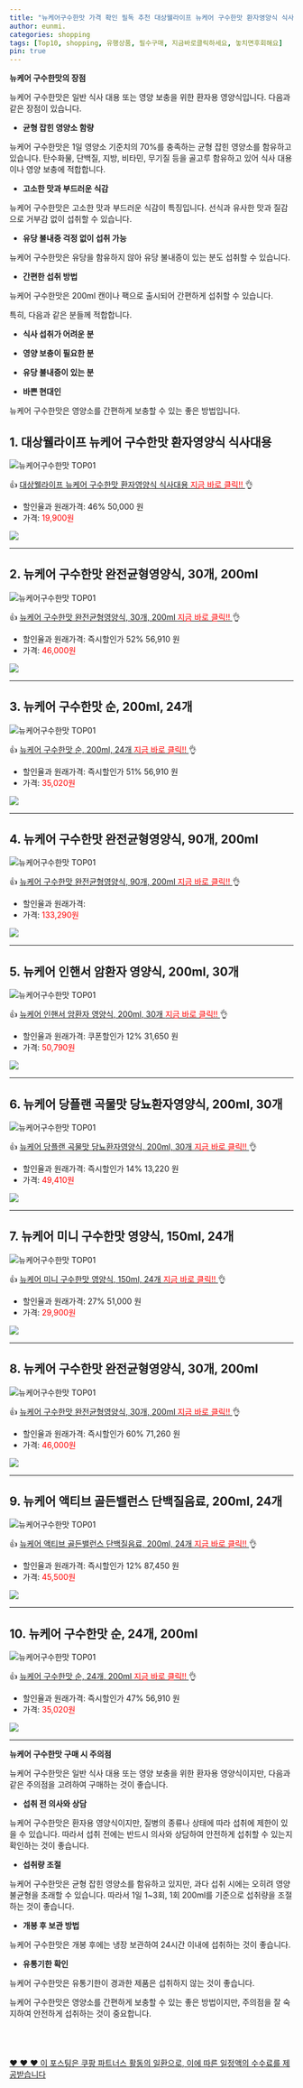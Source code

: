 ```yaml
---
title: "뉴케어구수한맛 가격 확인 필독 추천 대상웰라이프 뉴케어 구수한맛 환자영양식 식사대용 비교 장점 구매가이드"
author: eunmi.
categories: shopping
tags: [Top10, shopping, 유행상품, 필수구매, 지금바로클릭하세요, 놓치면후회해요]
pin: true
---
```

**뉴케어 구수한맛의 장점**

뉴케어 구수한맛은 일반 식사 대용 또는 영양 보충을 위한 환자용 영양식입니다. 다음과 같은 장점이 있습니다.

* **균형 잡힌 영양소 함량**

뉴케어 구수한맛은 1일 영양소 기준치의 70%를 충족하는 균형 잡힌 영양소를 함유하고 있습니다. 탄수화물, 단백질, 지방, 비타민, 무기질 등을 골고루 함유하고 있어 식사 대용이나 영양 보충에 적합합니다.

* **고소한 맛과 부드러운 식감**

뉴케어 구수한맛은 고소한 맛과 부드러운 식감이 특징입니다. 선식과 유사한 맛과 질감으로 거부감 없이 섭취할 수 있습니다.

* **유당 불내증 걱정 없이 섭취 가능**

뉴케어 구수한맛은 유당을 함유하지 않아 유당 불내증이 있는 분도 섭취할 수 있습니다.

* **간편한 섭취 방법**

뉴케어 구수한맛은 200ml 캔이나 팩으로 출시되어 간편하게 섭취할 수 있습니다.

특히, 다음과 같은 분들께 적합합니다.

* **식사 섭취가 어려운 분**

* **영양 보충이 필요한 분**

* **유당 불내증이 있는 분**

* **바쁜 현대인**

뉴케어 구수한맛은 영양소를 간편하게 보충할 수 있는 좋은 방법입니다.

   

## 1. 대상웰라이프 뉴케어 구수한맛 환자영양식 식사대용

![뉴케어구수한맛 TOP01](https://thumbnail6.coupangcdn.com/thumbnails/remote/230x230ex/image/vendor_inventory/ec69/5fb18fbe99444b73ac0d258e83efdd897d268a7cb363a9457dcdd68decfa.jpg)


👍 [대상웰라이프 뉴케어 구수한맛 환자영양식 식사대용 <font color=red> 지금 바로 클릭!! </font> ](https://link.coupang.com/re/AFFSDP?lptag=AF3617701&subid=GithubCoopas&pageKey=7372582866&traceid=V0-153&itemId=19021784188&vendorItemId=74557609505) 👌 


- 할인율과 원래가격: 46%  50,000   원
- 가격: <span style='color:red'>19,900원</span>

[![](/discount_price.png)](https://link.coupang.com/re/AFFSDP?lptag=AF3617701&subid=GithubCoopas&pageKey=7372582866&traceid=V0-153&itemId=19021784188&vendorItemId=74557609505)

---


   

## 2. 뉴케어 구수한맛 완전균형영양식, 30개, 200ml

![뉴케어구수한맛 TOP01](https://thumbnail9.coupangcdn.com/thumbnails/remote/230x230ex/image/retail/images/3671196482462063-1aced4ab-77ca-4636-b10a-9e54e07f59b0.jpg)


👍 [뉴케어 구수한맛 완전균형영양식, 30개, 200ml <font color=red> 지금 바로 클릭!! </font> ](https://link.coupang.com/re/AFFSDP?lptag=AF3617701&subid=GithubCoopas&pageKey=7372582856&traceid=V0-153&itemId=19521127358&vendorItemId=5457599918) 👌 


- 할인율과 원래가격: 즉시할인가 52%  56,910   원
- 가격: <span style='color:red'>46,000원</span>

[![](/discount_price.png)](https://link.coupang.com/re/AFFSDP?lptag=AF3617701&subid=GithubCoopas&pageKey=7372582856&traceid=V0-153&itemId=19521127358&vendorItemId=5457599918)

---


   

## 3. 뉴케어 구수한맛 순, 200ml, 24개

![뉴케어구수한맛 TOP01](https://thumbnail10.coupangcdn.com/thumbnails/remote/230x230ex/image/retail/images/9605893281768584-525f738f-d93c-48aa-a167-1983c912288a.jpg)


👍 [뉴케어 구수한맛 순, 200ml, 24개 <font color=red> 지금 바로 클릭!! </font> ](https://link.coupang.com/re/AFFSDP?lptag=AF3617701&subid=GithubCoopas&pageKey=7415860230&traceid=V0-153&itemId=19909213114&vendorItemId=71804982776) 👌 


- 할인율과 원래가격: 즉시할인가 51%  56,910   원
- 가격: <span style='color:red'>35,020원</span>

[![](/discount_price.png)](https://link.coupang.com/re/AFFSDP?lptag=AF3617701&subid=GithubCoopas&pageKey=7415860230&traceid=V0-153&itemId=19909213114&vendorItemId=71804982776)

---


   

## 4. 뉴케어 구수한맛 완전균형영양식, 90개, 200ml

![뉴케어구수한맛 TOP01](https://thumbnail10.coupangcdn.com/thumbnails/remote/230x230ex/image/retail/images/2885413476088563-990d5a59-6ca1-415f-bf77-5287c710f0d9.jpg)


👍 [뉴케어 구수한맛 완전균형영양식, 90개, 200ml <font color=red> 지금 바로 클릭!! </font> ](https://link.coupang.com/re/AFFSDP?lptag=AF3617701&subid=GithubCoopas&pageKey=7372582856&traceid=V0-153&itemId=19161650487&vendorItemId=84994383490) 👌 


- 할인율과 원래가격: 
- 가격: <span style='color:red'>133,290원</span>

[![](/discount_price.png)](https://link.coupang.com/re/AFFSDP?lptag=AF3617701&subid=GithubCoopas&pageKey=7372582856&traceid=V0-153&itemId=19161650487&vendorItemId=84994383490)

---


   

## 5. 뉴케어 인핸서 암환자 영양식, 200ml, 30개

![뉴케어구수한맛 TOP01](https://thumbnail9.coupangcdn.com/thumbnails/remote/230x230ex/image/retail/images/7710256289475230-076c1bd4-1a05-4eef-9583-83dcacda99fe.jpg)


👍 [뉴케어 인핸서 암환자 영양식, 200ml, 30개 <font color=red> 지금 바로 클릭!! </font> ](https://link.coupang.com/re/AFFSDP?lptag=AF3617701&subid=GithubCoopas&pageKey=2305051805&traceid=V0-153&itemId=3972975936&vendorItemId=71957323548) 👌 


- 할인율과 원래가격: 쿠폰할인가 12%  31,650   원
- 가격: <span style='color:red'>50,790원</span>

[![](/discount_price.png)](https://link.coupang.com/re/AFFSDP?lptag=AF3617701&subid=GithubCoopas&pageKey=2305051805&traceid=V0-153&itemId=3972975936&vendorItemId=71957323548)

---


   

## 6. 뉴케어 당플랜 곡물맛 당뇨환자영양식, 200ml, 30개

![뉴케어구수한맛 TOP01](https://thumbnail8.coupangcdn.com/thumbnails/remote/230x230ex/image/retail/images/3715777121934923-0e971eb7-6cfa-4704-8784-6356969c06a9.jpg)


👍 [뉴케어 당플랜 곡물맛 당뇨환자영양식, 200ml, 30개 <font color=red> 지금 바로 클릭!! </font> ](https://link.coupang.com/re/AFFSDP?lptag=AF3617701&subid=GithubCoopas&pageKey=6669528009&traceid=V0-153&itemId=15339642193&vendorItemId=82559906528) 👌 


- 할인율과 원래가격: 즉시할인가 14%  13,220   원
- 가격: <span style='color:red'>49,410원</span>

[![](/discount_price.png)](https://link.coupang.com/re/AFFSDP?lptag=AF3617701&subid=GithubCoopas&pageKey=6669528009&traceid=V0-153&itemId=15339642193&vendorItemId=82559906528)

---


   

## 7. 뉴케어 미니 구수한맛 영양식, 150ml, 24개

![뉴케어구수한맛 TOP01](https://thumbnail8.coupangcdn.com/thumbnails/remote/230x230ex/image/retail/images/920749198992294-fdd1269a-770e-4f6f-977c-8b7ca3f1b7a6.jpg)


👍 [뉴케어 미니 구수한맛 영양식, 150ml, 24개 <font color=red> 지금 바로 클릭!! </font> ](https://link.coupang.com/re/AFFSDP?lptag=AF3617701&subid=GithubCoopas&pageKey=7014727109&traceid=V0-153&itemId=19584487349&vendorItemId=86014198724) 👌 


- 할인율과 원래가격: 27%  51,000   원
- 가격: <span style='color:red'>29,900원</span>

[![](/discount_price.png)](https://link.coupang.com/re/AFFSDP?lptag=AF3617701&subid=GithubCoopas&pageKey=7014727109&traceid=V0-153&itemId=19584487349&vendorItemId=86014198724)

---


   

## 8. 뉴케어 구수한맛 완전균형영양식, 30개, 200ml

![뉴케어구수한맛 TOP01](https://thumbnail9.coupangcdn.com/thumbnails/remote/230x230ex/image/retail/images/3671196482462063-1aced4ab-77ca-4636-b10a-9e54e07f59b0.jpg)


👍 [뉴케어 구수한맛 완전균형영양식, 30개, 200ml <font color=red> 지금 바로 클릭!! </font> ](https://link.coupang.com/re/AFFSDP?lptag=AF3617701&subid=GithubCoopas&pageKey=1248528287&traceid=V0-153&itemId=2246819662&vendorItemId=70244233694) 👌 


- 할인율과 원래가격: 즉시할인가 60%  71,260   원
- 가격: <span style='color:red'>46,000원</span>

[![](/discount_price.png)](https://link.coupang.com/re/AFFSDP?lptag=AF3617701&subid=GithubCoopas&pageKey=1248528287&traceid=V0-153&itemId=2246819662&vendorItemId=70244233694)

---


   

## 9. 뉴케어 액티브 골든밸런스 단백질음료, 200ml, 24개

![뉴케어구수한맛 TOP01](https://thumbnail10.coupangcdn.com/thumbnails/remote/230x230ex/image/retail/images/5739497750221541-0a3a1ed0-4afb-494c-b377-ef9a498a9fc2.jpg)


👍 [뉴케어 액티브 골든밸런스 단백질음료, 200ml, 24개 <font color=red> 지금 바로 클릭!! </font> ](https://link.coupang.com/re/AFFSDP?lptag=AF3617701&subid=GithubCoopas&pageKey=2207777661&traceid=V0-153&itemId=16703281134&vendorItemId=71742350634) 👌 


- 할인율과 원래가격: 즉시할인가 12%  87,450   원
- 가격: <span style='color:red'>45,500원</span>

[![](/discount_price.png)](https://link.coupang.com/re/AFFSDP?lptag=AF3617701&subid=GithubCoopas&pageKey=2207777661&traceid=V0-153&itemId=16703281134&vendorItemId=71742350634)

---


   

## 10. 뉴케어 구수한맛 순, 24개, 200ml

![뉴케어구수한맛 TOP01](https://thumbnail10.coupangcdn.com/thumbnails/remote/230x230ex/image/retail/images/9605893281768584-525f738f-d93c-48aa-a167-1983c912288a.jpg)


👍 [뉴케어 구수한맛 순, 24개, 200ml <font color=red> 지금 바로 클릭!! </font> ](https://link.coupang.com/re/AFFSDP?lptag=AF3617701&subid=GithubCoopas&pageKey=4563533270&traceid=V0-153&itemId=5562781748&vendorItemId=72862169408) 👌 


- 할인율과 원래가격: 즉시할인가 47%  56,910   원
- 가격: <span style='color:red'>35,020원</span>

[![](/discount_price.png)](https://link.coupang.com/re/AFFSDP?lptag=AF3617701&subid=GithubCoopas&pageKey=4563533270&traceid=V0-153&itemId=5562781748&vendorItemId=72862169408)

---
**뉴케어 구수한맛 구매 시 주의점**

뉴케어 구수한맛은 일반 식사 대용 또는 영양 보충을 위한 환자용 영양식이지만, 다음과 같은 주의점을 고려하여 구매하는 것이 좋습니다.

* **섭취 전 의사와 상담**

뉴케어 구수한맛은 환자용 영양식이지만, 질병의 종류나 상태에 따라 섭취에 제한이 있을 수 있습니다. 따라서 섭취 전에는 반드시 의사와 상담하여 안전하게 섭취할 수 있는지 확인하는 것이 좋습니다.

* **섭취량 조절**

뉴케어 구수한맛은 균형 잡힌 영양소를 함유하고 있지만, 과다 섭취 시에는 오히려 영양 불균형을 초래할 수 있습니다. 따라서 1일 1~3회, 1회 200ml를 기준으로 섭취량을 조절하는 것이 좋습니다.

* **개봉 후 보관 방법**

뉴케어 구수한맛은 개봉 후에는 냉장 보관하여 24시간 이내에 섭취하는 것이 좋습니다.

* **유통기한 확인**

뉴케어 구수한맛은 유통기한이 경과한 제품은 섭취하지 않는 것이 좋습니다.

뉴케어 구수한맛은 영양소를 간편하게 보충할 수 있는 좋은 방법이지만, 주의점을 잘 숙지하여 안전하게 섭취하는 것이 중요합니다.<br><br><br><br><br> [ ❤ ❤ ❤ 이 포스팅은 쿠팡 파트너스 활동의 일환으로, 이에 따른 일정액의 수수료를 제공받습니다](https://link.coupang.com/a/bcEFyh)